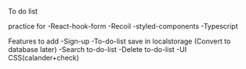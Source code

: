 To do list

practice for
-React-hook-form
-Recoil
-styled-components
-Typescript

Features to add
-Sign-up
-To-do-list save in localstorage (Convert to database later)
-Search to-do-list
-Delete to-do-list
-UI CSS(calander+check)

